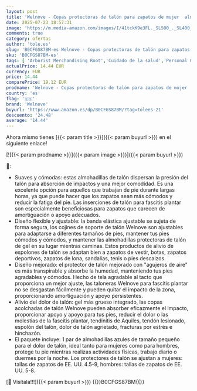 ```yaml
---
layout: post
title: 'Welnove - Copas protectoras de talón para zapatos de mujer  almohadillas para el alivio de la fascitis plantar  cojín de apoyo para el dolor de talón  espolón de talón  tendinitis de Aquiles  talones'
date: 2025-07-23 18:57:31
image: 'https://m.media-amazon.com/images/I/41tckK9e3FL._SL500_._SL400_.jpg'
comments: true
category: ofertas
author: 'tole.es'
slug: 'B0CFGS87BM-es Welnove - Copas protectoras de talón para zapatos de mujer...'
sku: 'B0CFGS87BM-es'
tags: [ 'Arborist Merchandising Root','Cuidado de la salud','Personal Care','Podología en medicamentos, remedios y suplementos dietéticos','Salud y cuidado personal','Self Service','Special Features Stores','Taloneras en medicamentos, remedios y suplementos dietéticos','d1f558da-03d3-4105-8a50-454423a601fb_0','d1f558da-03d3-4105-8a50-454423a601fb_3501','welnove','zapatos','🇪🇸', ]
actualPrice: 14.44 EUR
currency: EUR
price: 14.44
comparePrice: 19.12 EUR
prodname: 'Welnove - Copas protectoras de talón para zapatos de mujer  almohadillas para el alivio de la fascitis plantar  cojín de apoyo para el dolor de talón  espolón de talón  tendinitis de Aquiles  talones'
country: 'es'
flag: '🇪🇸'
brand: 'Welnove'
buyurl: 'https://www.amazon.es/dp/B0CFGS87BM/?tag=tolees-21'
descuento: '24.48'
average: '14.44'
---
```


Ahora mismo tienes [{{< param title >}}]({{< param buyurl >}}) en el siguiente enlace!

[![{{< param prodname >}}]({{< param image >}})]({{< param buyurl >}})

🔎:

- Suaves y cómodas: estas almohadillas de talón dispersan la presión del talón para absorción de impactos y una mejor comodidad. Es una excelente opción para aquellos que trabajan de pie durante largas horas, ya que puede hacer que los zapatos sean más cómodos y reducir la fatiga del pie. Las inserciones de talón para fascitis plantar son especialmente beneficiosas para zapatos que carecen de amortiguación o apoyo adecuados.
- Diseño flexible y ajustable: la banda elástica ajustable se sujeta de forma segura, los cojines de soporte de talón Welnove son ajustables para adaptarse a diferentes tamaños de pies, mantener tus pies cómodos y cómodos, y mantener las almohadillas protectoras de talón de gel en su lugar mientras caminas. Estos productos de alivio de espolones de talón se adaptan bien a zapatos de vestir, botas, zapatos deportivos, zapatos de lona, sandalias, tenis o pies descalzos.
- Diseño mejorado: el protector de talón mejorado con "agujeros de aire" es más transpirable y absorbe la humedad, manteniendo tus pies agradables y cómodos. Hecho de tela agradable al tacto que proporciona un mejor ajuste, las taloneras Welnove para fascitis plantar no se desgastan fácilmente y pueden quitar el impacto de la zona, proporcionando amortiguación y apoyo persistentes.
- Alivio del dolor de talón: gel más grueso integrado, las copas acolchadas de talón Welnove pueden absorber eficazmente el impacto, proporcionar apoyo y apoyo para tus pies, reducir el dolor o las molestias de la fascitis plantar, tendinitis de Aquiles, tendón lesionado, espolón del talón, dolor de talón agrietado, fracturas por estrés e hinchazón.
- El paquete incluye: 1 par de almohadillas azules de tamaño pequeño para el dolor de talón, ideal tanto para mujeres como para hombres, protege tu pie mientras realizas actividades físicas, trabajo diario o duermes por la noche. Los protectores de talón se ajustan a mujeres: tallas de zapatos de EE. UU. 4.5-9, hombres: tallas de zapatos de EE. UU. 5-8.

[🛒 Visítala!!!]({{< param buyurl >}})
{{<world>}}B0CFGS87BM{{</world>}}
